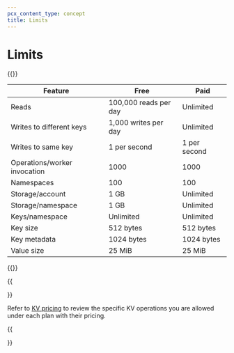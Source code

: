 ```yaml
---
pcx_content_type: concept
title: Limits
---
```


# Limits

{{<table-wrap>}}

| Feature                               | Free                  | Paid        |
| ------------------------------------- | --------------------- | ----------  |
| Reads                                 | 100,000 reads per day | Unlimited   |
| Writes to different keys              | 1,000 writes per day  | Unlimited   |
| Writes to same key                    | 1 per second          | 1 per second|
| Operations/worker invocation          | 1000                  | 1000        |
| Namespaces                            | 100                   | 100         |
| Storage/account                       | 1 GB                  | Unlimited   |
| Storage/namespace                     | 1 GB                  | Unlimited   |
| Keys/namespace                        | Unlimited             | Unlimited   |
| Key size                              | 512 bytes             | 512 bytes   |
| Key metadata                          | 1024 bytes            | 1024 bytes  |
| Value size                            | 25 MiB                | 25 MiB      |

{{</table-wrap>}}

{{<Aside type="note" header="Free versus Paid plan pricing">}}

Refer to [KV pricing](/kv/platform/pricing/) to review the specific KV operations you are allowed under each plan with their pricing.

{{</Aside>}}